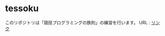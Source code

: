 # tessoku
このリポジトリは「競技プログラミングの鉄則」の練習を行います。
URL : [リンク](https://atcoder.jp/contests/tessoku-book/tasks)
